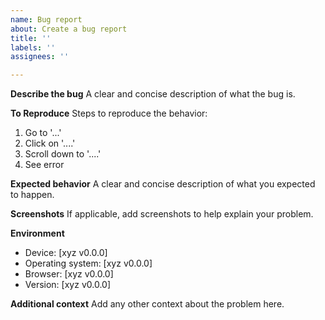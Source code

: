 ```yaml
---
name: Bug report
about: Create a bug report
title: ''
labels: ''
assignees: ''

---
```


**Describe the bug**
A clear and concise description of what the bug is.

**To Reproduce**
Steps to reproduce the behavior:
1. Go to '...'
2. Click on '....'
3. Scroll down to '....'
4. See error

**Expected behavior**
A clear and concise description of what you expected to happen.

**Screenshots**
If applicable, add screenshots to help explain your problem.

**Environment**
 - Device: [xyz v0.0.0]
 - Operating system: [xyz v0.0.0]
 - Browser: [xyz v0.0.0]
 - Version: [xyz v0.0.0]

**Additional context**
Add any other context about the problem here.
